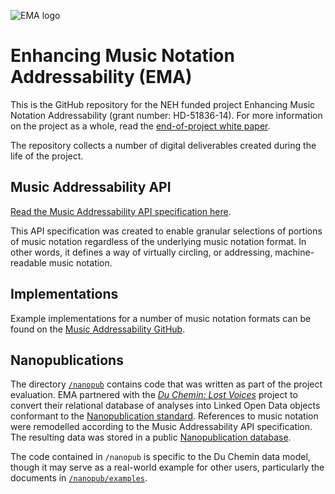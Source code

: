 ![EMA logo](http://mith.umd.edu/wp-content/uploads/2014/07/header_ema.png) 
# Enhancing Music Notation Addressability (EMA)

This is the GitHub repository for the NEH funded project Enhancing Music Notation Addressability (grant number: HD-51836-14). For more information on the project as a whole, read the [end-of-project white paper](https://securegrants.neh.gov/publicquery/Download.aspx?data=EbwGdSyLkD7zoB3W75cvd%2bXST%2bWypC%2blXFsHQXsXqfJI0drM3OQ%2b3faX2S%2ftHGB3jk8Em52HNbzrN1QYxpAied7tKmRpDL38HbpRGCl421ZZfA57c%2bQMdgoG4TlUmBkIXL2%2bqCSvDrarpXBYbascHw%3d%3d).

The repository collects a number of digital deliverables created during the life of the project.

## Music Addressability API

[Read the Music Addressability API specification here](https://github.com/umd-mith/ema/blob/master/docs/api.md).

This API specification was created to enable granular selections of portions of music notation regardless of the underlying music notation format. In other words, it defines a way of virtually circling, or addressing, machine-readable music notation.

## Implementations

Example implementations for a number of music notation formats can be found on the [Music Addressability GitHub](https://github.com/music-addressability).

## Nanopublications

The directory [`/nanopub`](https://github.com/umd-mith/ema/tree/master/nanopub) contains code that was written as part of the project evaluation. EMA partnered with the [*Du Chemin: Lost Voices*](http://digitalduchemin.org) project to convert their relational database of analyses into Linked Open Data objects conformant to the [Nanopublication standard](http://nanopub.org/). References to music notation were remodelled according to the Music Addressability API specification. The resulting data was stored in a public [Nanopublication database](http://digitalduchemin.org/notation/nanopub-server/).

The code contained in `/nanopub` is specific to the Du Chemin data model, though it may serve as a real-world example for other users, particularly the documents in [`/nanopub/examples`](https://github.com/umd-mith/ema/tree/master/nanopub/examples).
